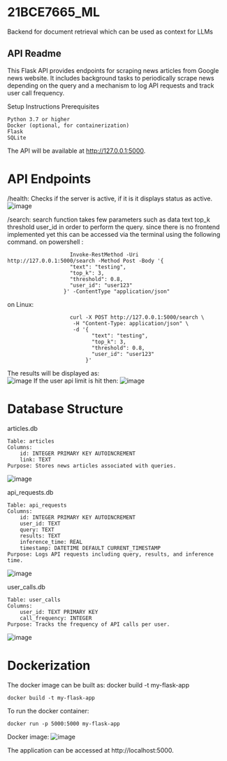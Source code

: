 # 21BCE7665_ML
Backend for document retrieval which can be used as context for LLMs 
## API Readme

This Flask API provides endpoints for scraping news articles from Google news website.
It includes background tasks to periodically scrape news depending on the query and a mechanism to log API requests and track user call frequency.

Setup Instructions
Prerequisites

    Python 3.7 or higher
    Docker (optional, for containerization)
    Flask
    SQLite

The API will be available at http://127.0.0.1:5000.

# API Endpoints
/health: Checks if the server is active, if it is it displays status as active.
![image](https://github.com/user-attachments/assets/c16e385b-bb92-4929-afe1-e54eddc64c4d)

/search: search function takes few parameters such as 
              data 
              text 
              top_k 
              threshold
              user_id
        in order to perform the query.
        since there is no frontend implemented yet this can be accessed via the terminal using the following command.
        on powershell :
        
                        Invoke-RestMethod -Uri http://127.0.0.1:5000/search -Method Post -Body '{
                        "text": "testing",
                        "top_k": 3,
                        "threshold": 0.8,
                        "user_id": "user123"
                      }' -ContentType "application/json"  
on Linux:    

                        curl -X POST http://127.0.0.1:5000/search \
                         -H "Content-Type: application/json" \
                         -d '{
                               "text": "testing",
                               "top_k": 3,
                               "threshold": 0.8,
                               "user_id": "user123"
                             }'  
The results will be displayed as:     
        ![image](https://github.com/user-attachments/assets/65e4f890-012c-48b6-855b-245923fa33f6)
If the user api limit is hit then:
      ![image](https://github.com/user-attachments/assets/2aec7173-bcfb-4944-8e23-a24df84ac7e3)


# Database Structure
articles.db

    Table: articles
    Columns:
        id: INTEGER PRIMARY KEY AUTOINCREMENT
        link: TEXT
    Purpose: Stores news articles associated with queries.
![image](https://github.com/user-attachments/assets/897ee452-b250-4ccc-b6fd-1354f858951f)

api_requests.db

    Table: api_requests
    Columns:
        id: INTEGER PRIMARY KEY AUTOINCREMENT
        user_id: TEXT
        query: TEXT
        results: TEXT
        inference_time: REAL
        timestamp: DATETIME DEFAULT CURRENT_TIMESTAMP
    Purpose: Logs API requests including query, results, and inference time.
![image](https://github.com/user-attachments/assets/f4ad00c9-6082-40bc-84ac-973497153384)

user_calls.db

    Table: user_calls
    Columns:
        user_id: TEXT PRIMARY KEY
        call_frequency: INTEGER
    Purpose: Tracks the frequency of API calls per user.
![image](https://github.com/user-attachments/assets/22ac0ecc-c018-494f-a283-cd26a12d5e43)

# Dockerization
The docker image can be built as:
    docker build -t my-flask-app
    
    docker build -t my-flask-app
To run the docker container:

    docker run -p 5000:5000 my-flask-app

Docker image:
![image](https://github.com/user-attachments/assets/0028eedb-de19-400a-9445-deab7a9a1cc6)

The application can be accessed at http://localhost:5000.


